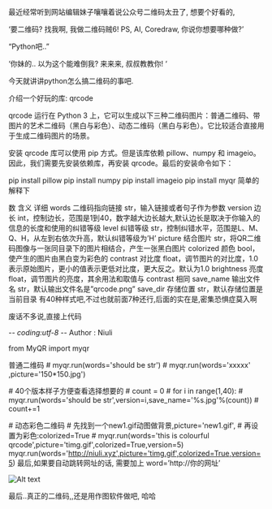 最近经常听到网站编辑妹子嚷嚷着说公众号二维码太丑了, 想要个好看的,

‘要二维码? 找我啊, 我做二维码贼6!  PS, AI, Coredraw, 你说你想要哪种做?’

“Python吧..”

‘你妹的.. 以为这个能难倒我? 来来来, 叔叔教教你!  ‘

今天就讲讲python怎么搞二维码的事吧.


介绍一个好玩的库: qrcode

qrcode 运行在 Python 3 上，它可以生成以下三种二维码图片：普通二维码、带图片的艺术二维码（黑白与彩色）、动态二维码（黑白与彩色）。它比较适合直接用于生成二维码图片的场景。

安装 qrcode 库可以使用 pip 方式。但是该库依赖 pillow、numpy 和 imageio。因此，我们需要先安装依赖库，再安装 qrcode。最后的安装命令如下：

pip install pillow
pip install numpy
pip install imageio
pip install myqr
简单的解释下

数	含义	详细
words	二维码指向链接	str，输入链接或者句子作为参数
version	边长	int，控制边长，范围是1到40，数字越大边长越大,默认边长是取决于你输入的信息的长度和使用的纠错等级
level	纠错等级	str，控制纠错水平，范围是L、M、Q、H，从左到右依次升高，默认纠错等级为’H’
picture	结合图片	str，将QR二维码图像与一张同目录下的图片相结合，产生一张黑白图片
colorized	颜色	bool，使产生的图片由黑白变为彩色的
contrast	对比度	float，调节图片的对比度，1.0 表示原始图片，更小的值表示更低对比度，更大反之。默认为1.0
brightness	亮度	float，调节图片的亮度，其余用法和取值与 contrast 相同
save_name	输出文件名	str，默认输出文件名是”qrcode.png”
save_dir	存储位置	str，默认存储位置是当前目录
有40种样式吧,不过也就前面7种还行,后面的实在是,密集恐惧症莫入啊

废话不多说,直接上代码

-*- coding:utf-8 -*-
Author : Niuli

from MyQR import myqr

普通二维码
\# myqr.run(words='should be str')
\# myqr.run(words='xxxxx' ,picture='150*150.jpg')

\# 40个版本样子方便查看选择想要的
\# count = 0 
\# for i in range(1,40):
\#     myqr.run(words='should be str',version=i,save_name='%s.jpg'%(count))
\#     count+=1


\# 动态彩色二维码
\# 先找到一个new1.gif动图做背景,picture='new1.gif',
\# 再设置为彩色:colorized=True
\# myqr.run(words='this is colourful qrcode',picture='timg.gif',colorized=True,version=5)
myqr.run(words='http://niuli.xyz',picture='timg.gif',colorized=True,version=5)
最后,如果要自动跳转网址的话, 需要加上  word=’http://你的网址’

![Alt text]('blob:http://niuli.xyz/f8318925-b6d1-4683-b634-c3e0d7a90157')

最后..真正的二维码,,还是用作图软件做吧, 哈哈


